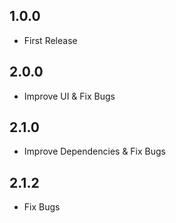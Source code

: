 ## 1.0.0
- First Release

## 2.0.0
- Improve UI & Fix Bugs

## 2.1.0
- Improve Dependencies & Fix Bugs

## 2.1.2
- Fix Bugs